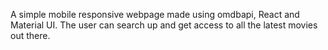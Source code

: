 A simple mobile responsive webpage made using omdbapi, React and Material UI. The user can search up and get access to all the latest movies out there.
